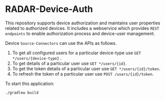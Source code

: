 # RADAR-Device-Auth

This repository supports device authorization and maintains user properties related to authorized devices.
It includes a webservice which provides `REST endpoints` to enable authorization process and device-user management.

Device `Source-Connectors` can use the APIs as follows.
 1. To get all configured users for a particular device-type use `GET */users/{device-type}` .
 2. To get details of a particular user use `GET */users/{id}`.
 3. To get the token details of a particular user use `GET */users/{id}/token`.
 4. To refresh the token of a particular user use `POST /users/{id}/token`.

To start this application:

```$cmd
./gradlew build
```
